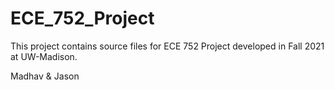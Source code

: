 # ECE_752_Project
  
This project contains source files for ECE 752 Project developed in Fall 2021 at UW-Madison.

Madhav & Jason
